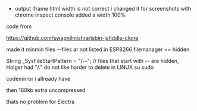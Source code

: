 * output iframe html width is not correct i changed it for screenshots with chrome inspect console added a width 100%


code from

https://github.com/swapnilmishra/jsbin-jsfiddle-clone

made it minmin files --files ar not listed in ESP8266 filemanager == hidden

 String _SysFileStartPattern =  "/\--"; // files that start with -- are hidden, Holger had  "/\." do not like harder to delete in LINUX su sudo

codemirror i allready have

then 160kb extra uncompressed

thats no problem for Electra
